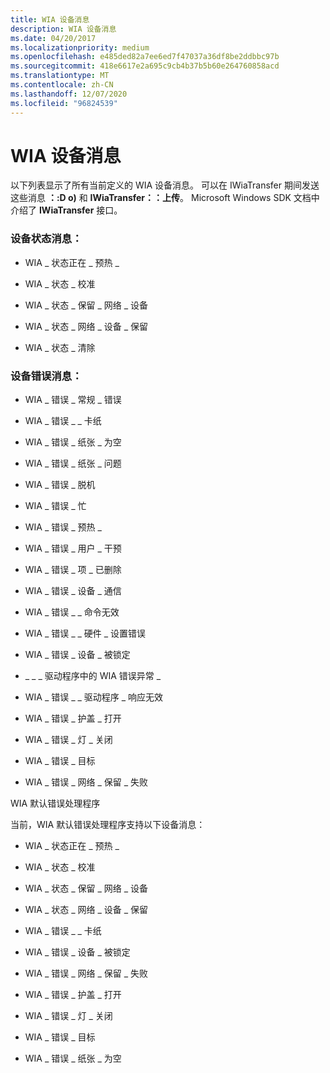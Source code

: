 ```yaml
---
title: WIA 设备消息
description: WIA 设备消息
ms.date: 04/20/2017
ms.localizationpriority: medium
ms.openlocfilehash: e485ded82a7ee6ed7f47037a36df8be2ddbbc97b
ms.sourcegitcommit: 418e6617e2a695c9cb4b37b5b60e264760858acd
ms.translationtype: MT
ms.contentlocale: zh-CN
ms.lasthandoff: 12/07/2020
ms.locfileid: "96824539"
---
```

# <a name="wia-device-messages"></a>WIA 设备消息


以下列表显示了所有当前定义的 WIA 设备消息。 可以在 IWiaTransfer 期间发送这些消息 **：:D o)** 和 **IWiaTransfer：：上传**。 Microsoft Windows SDK 文档中介绍了 **IWiaTransfer** 接口。

### <a name="device-status-messages"></a>设备状态消息：

-   WIA \_ 状态正在 \_ 预热 \_

-   WIA \_ 状态 \_ 校准

-   WIA \_ 状态 \_ 保留 \_ 网络 \_ 设备

-   WIA \_ 状态 \_ 网络 \_ 设备 \_ 保留

-   WIA \_ 状态 \_ 清除

### <a name="device-error-messages"></a>设备错误消息：

-   WIA \_ 错误 \_ 常规 \_ 错误

-   WIA \_ 错误 \_ \_ 卡纸

-   WIA \_ 错误 \_ 纸张 \_ 为空

-   WIA \_ 错误 \_ 纸张 \_ 问题

-   WIA \_ 错误 \_ 脱机

-   WIA \_ 错误 \_ 忙

-   WIA \_ 错误 \_ 预热 \_

-   WIA \_ 错误 \_ 用户 \_ 干预

-   WIA \_ 错误 \_ 项 \_ 已删除

-   WIA \_ 错误 \_ 设备 \_ 通信

-   WIA \_ 错误 \_ \_ 命令无效

-   WIA \_ 错误 \_ \_ 硬件 \_ 设置错误

-   WIA \_ 错误 \_ 设备 \_ 被锁定

-   \_ \_ \_ 驱动程序中的 WIA 错误异常 \_

-   WIA \_ 错误 \_ \_ 驱动程序 \_ 响应无效

-   WIA \_ 错误 \_ 护盖 \_ 打开

-   WIA \_ 错误 \_ 灯 \_ 关闭

-   WIA \_ 错误 \_ 目标

-   WIA \_ 错误 \_ 网络 \_ 保留 \_ 失败

WIA 默认错误处理程序

当前，WIA 默认错误处理程序支持以下设备消息：

-   WIA \_ 状态正在 \_ 预热 \_

-   WIA \_ 状态 \_ 校准

-   WIA \_ 状态 \_ 保留 \_ 网络 \_ 设备

-   WIA \_ 状态 \_ 网络 \_ 设备 \_ 保留

-   WIA \_ 错误 \_ \_ 卡纸

-   WIA \_ 错误 \_ 设备 \_ 被锁定

-   WIA \_ 错误 \_ 网络 \_ 保留 \_ 失败

-   WIA \_ 错误 \_ 护盖 \_ 打开

-   WIA \_ 错误 \_ 灯 \_ 关闭

-   WIA \_ 错误 \_ 目标

-   WIA \_ 错误 \_ 纸张 \_ 为空

 

 




